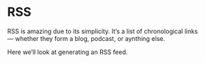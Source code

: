# RSS

RSS is amazing due to its simplicity. It’s a list of chronological links — whether they form a blog, podcast, or aynthing else.

Here we’ll look at generating an RSS feed.
